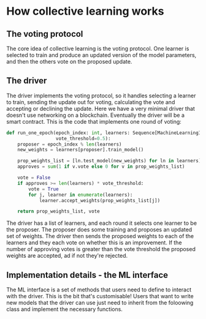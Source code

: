 # How collective learning works

## The voting protocol
The core idea of collective learning is the voting protocol. One learner is selected to train and produce an updated version of the model parameters,
and then the others vote on the proposed update.

## The driver
The driver implements the voting protocol, so it handles selecting a learner to train, 
sending the update out for voting, calculating the vote and accepting or declining the update. 
Here we have a very minimal driver that doesn't use networking on a blockchain. Eventually the driver will be a smart contract. 
This is the code that implements one round of voting:
```python
def run_one_epoch(epoch_index: int, learners: Sequence[MachineLearningInterface],
                  vote_threshold=0.5):
    proposer = epoch_index % len(learners)
    new_weights = learners[proposer].train_model()

    prop_weights_list = [ln.test_model(new_weights) for ln in learners]
    approves = sum(1 if v.vote else 0 for v in prop_weights_list)

    vote = False
    if approves >= len(learners) * vote_threshold:
        vote = True
        for j, learner in enumerate(learners):
            learner.accept_weights(prop_weights_list[j])

    return prop_weights_list, vote
```
The driver has a list of learners, and each round it selects one learner to be the proposer.
The proposer does some training and proposes an updated set of weights.
The driver then sends the proposed weights to each of the learners and they each vote on whether this is an improvement.
If the number of approving votes is greater than the vote threshold the proposed weights are accepted, ad if not they're rejected.



## Implementation details - the ML interface
The ML interface is a set of methods that users need to define to interact with the driver. This is the bit that's customisable! 
Users that want to write new models that the driver can use just need to inherit from the foloowing class and implement the necessary functions.

